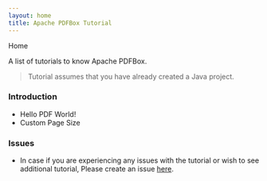 ```yaml
---
layout: home
title: Apache PDFBox Tutorial
---
```

<div class="demo-crumbs mdl-color-text--grey-500">
  Home
</div>

A list of tutorials to know Apache PDFBox.

>Tutorial assumes that you have already created a Java project.

### Introduction

- Hello PDF World!
- Custom Page Size


### Issues

- In case if you are experiencing any issues with the tutorial or wish to see additional tutorial, Please create an issue [here](https://github.com/carbonrider/pdfbox_tutorial/issues).
